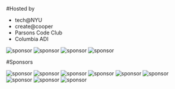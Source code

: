 
#Hosted by

*	tech@NYU
*	create@cooper
*	Parsons Code Club
*	Columbia ADI

![sponsor](http://placekitten.com/g/200/200)
![sponsor](http://placekitten.com/g/200/200)
![sponsor](http://placekitten.com/g/200/200)
![sponsor](http://placekitten.com/g/200/200)

#Sponsors

![sponsor](http://placekitten.com/g/270/270)
![sponsor](http://placekitten.com/g/270/270)
![sponsor](http://placekitten.com/g/270/270)
![sponsor](http://placekitten.com/g/270/270)
![sponsor](http://placekitten.com/g/270/270)
![sponsor](http://placekitten.com/g/270/270)
![sponsor](http://placekitten.com/g/270/270)
![sponsor](http://placekitten.com/g/270/270)
![sponsor](http://placekitten.com/g/270/270)